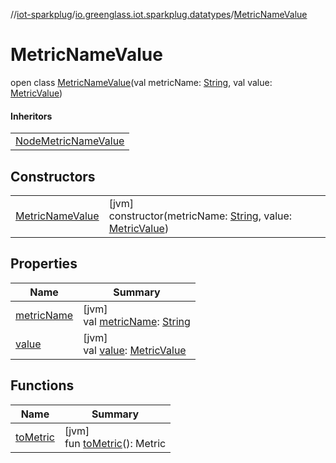 //[iot-sparkplug](../../../index.md)/[io.greenglass.iot.sparkplug.datatypes](../index.md)/[MetricNameValue](index.md)

# MetricNameValue

open class [MetricNameValue](index.md)(val metricName: [String](https://kotlinlang.org/api/latest/jvm/stdlib/kotlin/-string/index.html), val value: [MetricValue](../-metric-value/index.md))

#### Inheritors

| |
|---|
| [NodeMetricNameValue](../-node-metric-name-value/index.md) |

## Constructors

| | |
|---|---|
| [MetricNameValue](-metric-name-value.md) | [jvm]<br>constructor(metricName: [String](https://kotlinlang.org/api/latest/jvm/stdlib/kotlin/-string/index.html), value: [MetricValue](../-metric-value/index.md)) |

## Properties

| Name | Summary |
|---|---|
| [metricName](metric-name.md) | [jvm]<br>val [metricName](metric-name.md): [String](https://kotlinlang.org/api/latest/jvm/stdlib/kotlin/-string/index.html) |
| [value](value.md) | [jvm]<br>val [value](value.md): [MetricValue](../-metric-value/index.md) |

## Functions

| Name | Summary |
|---|---|
| [toMetric](to-metric.md) | [jvm]<br>fun [toMetric](to-metric.md)(): Metric |
